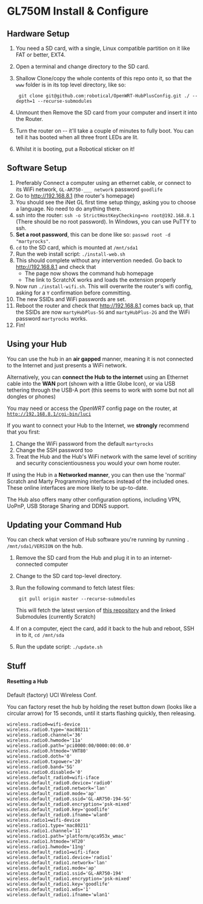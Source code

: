GL750M Install & Configure
===

Hardware Setup
---

1. You need a SD card, with a single, Linux compatible partition on it like FAT or better, EXT4.
2. Open a terminal and change directory to the SD card.
3. Shallow Clone/copy the whole contents of this repo onto it, so that the `www` folder is in its
   top level directory, like so:

        git clone git@github.com:robotical/OpenWRT-HubPlusConfig.git ./ --depth=1 --recurse-submodules

4. Unmount then Remove the SD card from your computer and insert it into the Router.
5. Turn the router on -- it'll take a couple of minutes to fully boot. You can tell it has booted
   when all three front LEDs are lit.
6. Whilst it is booting, put a Robotical sticker on it!


Software Setup
---

1. Preferably Connect a computer using an ethernet cable, or connect to its WiFi network,
   `GL-AR750-___ network` password `goodlife`
2. Go to http://192.168.8.1 (the router's homepage)
3. You should see the iNet GL first time setup thingy, asking you to choose a language. No need
   to do anything there.
4. ssh into the router: `ssh -o StrictHostKeyChecking=no root@192.168.8.1` (There should be no
   root password). In Windows, you can use PuTTY to ssh.
5. **Set a root password**, this can be done like so: `passwd root -d "martyrocks"`.
6. `cd` to the SD card, which is mounted at `/mnt/sda1`
7. Run the web install script: `./install-web.sh`
8. This should complete without any intervention needed. Go back to http://192.168.8.1 and check that
   * The page now shows the command hub homepage
   * The link to ScratchX works and loads the extension properly
9. Now run `./install-wifi.sh`. This will overwrite the router's wifi config, asking for a `Y`
   confirmation before committing.
10. The new SSIDs and WiFi passwords are set.
11. Reboot the router and check that http://192.168.8.1 comes back up, that the SSIDs are now
    `martyHubPlus-5G` and `martyHubPlus-2G` and the WiFi password `martyrocks` works. 
12. Fin!


Using your Hub
--------------

You can use the hub in an **air gapped** manner, meaning it is not connected to the Internet
and just presents a WiFi network.

Alternatively, you can **connect the Hub to the internet** using an Ethernet cable into the **WAN** port
(shown with a little Globe Icon), or via USB tethering through the USB-A port (this seems to work with
some but not all dongles or phones)

You may need or access the *OpenWRT* config page on the router, at
[`http://192.168.8.1/cgi-bin/luci`](http://192.168.8.1/cgi-bin/luci)

If you want to connect your Hub to the Internet, we **strongly** recommend that you first:

1. Change the WiFi password from the default `martyrocks`
2. Change the SSH password too
3. Treat the Hub and the Hub's WiFi network with the same level of scritiny and security
   conscientiousness you would your own home router.

If using the Hub in a **Networked manner**, you can then use the 'normal' Scratch and Marty Programming
interfaces instead of the included ones. These online interfaces are more likely to be up-to-date.

The Hub also offers many other configuration options, including VPN, UoPnP, USB Storage Sharing and
DDNS support.


Updating your Command Hub
-------------------------

You can check what version of Hub software you're running by running `. /mnt/sda1/VERSION` on the hub.

1. Remove the SD card from the Hub and plug it in to an internet-connected computer
2. Change to the SD card top-level directory. 
3. Run the following command to fetch latest files:

        git pull origin master --recurse-submodules

    This will fetch the latest version of
    [this repository](https://github.com/robotical/OpenWRT-HubPlusConfig)
    and the linked Submodules (currently Scratch)
4. If on a computer, eject the card, add it back to the hub and reboot, SSH in to it, `cd /mnt/sda`
4. Run the update script: `./update.sh`


Stuff
---

#### Resetting a Hub

Default (factory) UCI Wireless Conf.

You can factory reset the hub by holding the reset button down (looks like a circular arrow)
for 15 seconds, until it starts flashing quickly, then releasing.

```
wireless.radio0=wifi-device
wireless.radio0.type='mac80211'
wireless.radio0.channel='36'
wireless.radio0.hwmode='11a'
wireless.radio0.path='pci0000:00/0000:00:00.0'
wireless.radio0.htmode='VHT80'
wireless.radio0.doth='0'
wireless.radio0.txpower='20'
wireless.radio0.band='5G'
wireless.radio0.disabled='0'
wireless.default_radio0=wifi-iface
wireless.default_radio0.device='radio0'
wireless.default_radio0.network='lan'
wireless.default_radio0.mode='ap'
wireless.default_radio0.ssid='GL-AR750-194-5G'
wireless.default_radio0.encryption='psk-mixed'
wireless.default_radio0.key='goodlife'
wireless.default_radio0.ifname='wlan0'
wireless.radio1=wifi-device
wireless.radio1.type='mac80211'
wireless.radio1.channel='11'
wireless.radio1.path='platform/qca953x_wmac'
wireless.radio1.htmode='HT20'
wireless.radio1.hwmode='11ng'
wireless.default_radio1=wifi-iface
wireless.default_radio1.device='radio1'
wireless.default_radio1.network='lan'
wireless.default_radio1.mode='ap'
wireless.default_radio1.ssid='GL-AR750-194'
wireless.default_radio1.encryption='psk-mixed'
wireless.default_radio1.key='goodlife'
wireless.default_radio1.wds='1'
wireless.default_radio1.ifname='wlan1'
```

